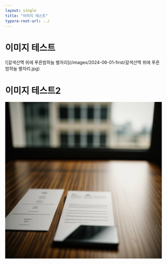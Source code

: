```yaml
---
layout: single
title: "이미지 테스트"
typora-root-url: ../
---
```


# 이미지 테스트

![갈색산맥 위에 푸른밤하늘 별자리](/images/2024-06-01-first/갈색산맥 위에 푸른밤하늘 별자리.jpg)



# 이미지 테스트2

![content_bg02](/images/2024-06-01-first/content_bg02.png)
